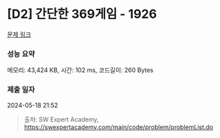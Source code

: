 # [D2] 간단한 369게임 - 1926 

[문제 링크](https://swexpertacademy.com/main/code/problem/problemDetail.do?contestProbId=AV5PTeo6AHUDFAUq) 

### 성능 요약

메모리: 43,424 KB, 시간: 102 ms, 코드길이: 260 Bytes

### 제출 일자

2024-05-18 21:52



> 출처: SW Expert Academy, https://swexpertacademy.com/main/code/problem/problemList.do